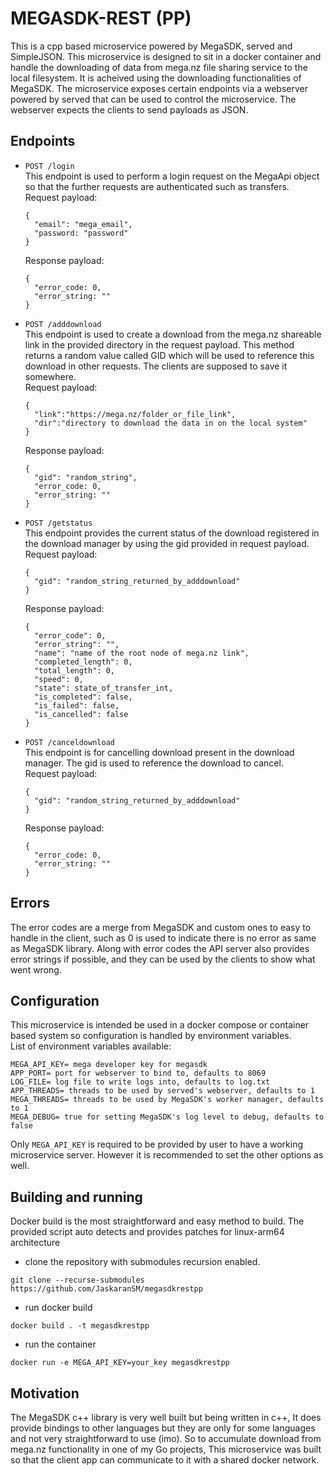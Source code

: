 # MEGASDK-REST (PP)

This is a cpp based microservice powered by MegaSDK, served and SimpleJSON. This microservice is designed to sit in a docker container and handle the downloading of data from mega.nz file sharing service to the local filesystem. It is acheived using the downloading functionalities of MegaSDK. The microservice exposes certain endpoints via a webserver powered by served that can be used to control the microservice. The webserver expects the clients to send payloads as JSON.

## Endpoints

- `POST /login`  
  This endpoint is used to perform a login request on the MegaApi object so that the further requests are authenticated such as transfers.  
  Request payload:
  ```
  {
    "email": "mega_email",
    "password: "password"
  }
  ```
  Response payload:
  ```
  {
    "error_code: 0,
    "error_string: ""
  }
  ```
- `POST /adddownload`  
  This endpoint is used to create a download from the mega.nz shareable link in the provided directory in the request payload. This method returns a random value called GID which will be used to reference this download in other requests. The clients are supposed to save it somewhere.  
  Request payload:
  ```
  {
    "link":"https://mega.nz/folder_or_file_link",
    "dir":"directory to download the data in on the local system"
  }
  ```
  Response payload:
  ```
  {
    "gid": "random_string",
    "error_code: 0,
    "error_string: ""
  }
  ```
- `POST /getstatus`  
  This endpoint provides the current status of the download registered in the download manager by using the gid provided in request payload.  
  Request payload:
  ```
  {
    "gid": "random_string_returned_by_adddownload"
  }
  ```
  Response payload:
  ```
  {
    "error_code": 0,
    "error_string": "",
    "name": "name of the root node of mega.nz link",
    "completed_length": 0,
    "total_length": 0,
    "speed": 0,
    "state": state_of_transfer_int,
    "is_completed": false,
    "is_failed": false,
    "is_cancelled": false
  }
  ```
- `POST /canceldownload`  
  This endpoint is for cancelling download present in the download manager. The gid is used to reference the download to cancel.  
  Request payload:
  ```
  {
    "gid": "random_string_returned_by_adddownload"
  }
  ```
  Response payload:
  ```
  {
    "error_code: 0,
    "error_string: ""
  }
  ```

## Errors
  The error codes are a merge from MegaSDK and custom ones to easy to handle in the client, such as 0 is used to indicate there is no error as same as MegaSDK library. Along with error codes the API server also provides error strings if possible, and they can be used by the clients to show what went wrong.

## Configuration
  This microservice is intended be used in a docker compose or container based system so configuration is handled by environment variables.  
  List of environment variables available:
  ```
  MEGA_API_KEY= mega developer key for megasdk
  APP_PORT= port for webserver to bind to, defaults to 8069
  LOG_FILE= log file to write logs into, defaults to log.txt
  APP_THREADS= threads to be used by served's webserver, defaults to 1
  MEGA_THREADS= threads to be used by MegaSDK's worker manager, defaults to 1
  MEGA_DEBUG= true for setting MegaSDK's log level to debug, defaults to false
  ```
  Only `MEGA_API_KEY` is required to be provided by user to have a working microservice server. However it is recommended to set the other options as well.

## Building and running
  Docker build is the most straightforward and easy method to build. The provided script auto detects and provides patches for linux-arm64 architecture
  - clone the repository with submodules recursion enabled.
  ```
  git clone --recurse-submodules https://github.com/JaskaranSM/megasdkrestpp
  ```
  - run docker build 
  ```
  docker build . -t megasdkrestpp
  ```
  - run the container
  ```
  docker run -e MEGA_API_KEY=your_key megasdkrestpp
  ```

## Motivation
  The MegaSDK c++ library is very well built but being written in c++, It does provide bindings to other languages but they are only for some languages and not very straightforward to use (imo). So to accumulate download from mega.nz functionality in one of my Go projects, This microservice was built so that the client app can communicate to it with a shared docker network.  

 

